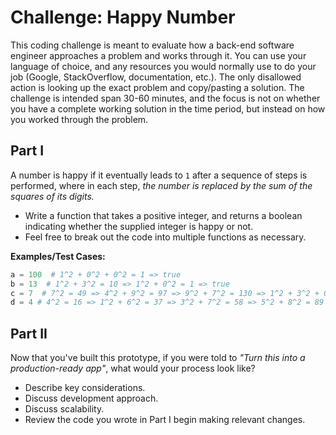 # Challenge: Happy Number

This coding challenge is meant to evaluate how a back-end software engineer approaches a problem and works through it. You can use your language of choice, and any resources you would normally use to do your job (Google, StackOverflow, documentation, etc.). The only disallowed action is looking up the exact problem and copy/pasting a solution. The challenge is intended span 30-60 minutes, and the focus is not on whether you have a complete working solution in the time period, but instead on how you worked through the problem.

## Part I

A number is happy if it eventually leads to `1` after a sequence of steps is performed, where in each step, *the number is replaced by the sum of the squares of its digits.*

* Write a function that takes a positive integer, and returns a boolean indicating whether the supplied integer is happy or not. 
* Feel free to break out the code into multiple functions as necessary.

**Examples/Test Cases:**

```python
a = 100  # 1^2 + 0^2 + 0^2 = 1 => true
b = 13  # 1^2 + 3^2 = 10 => 1^2 + 0^2 = 1 => true
c = 7  # 7^2 = 49 => 4^2 + 9^2 = 97 => 9^2 + 7^2 = 130 => 1^2 + 3^2 + 0^2 ... => true
d = 4 # 4^2 = 16 => 1^2 + 6^2 = 37 => 3^2 + 7^2 = 58 => 5^2 + 8^2 = 89 => 8^2 + 9^2 = 145 => 1^2 + 4^2 + 5^2 = 42 => 4^2 + 2^2 = 20 ... 4 => false
```

## Part II

Now that you've built this prototype, if you were told to *"Turn this into a production-ready app"*, what would your process look like?

* Describe key considerations.
* Discuss development approach.
* Discuss scalability.
* Review the code you wrote in Part I begin making relevant changes.
